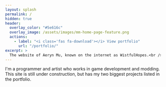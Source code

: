 ```yaml
---
layout: splash
permalink: /
hidden: true
header:
  overlay_color: "#5e616c"
  overlay_image: /assets/images/mm-home-page-feature.png
  actions:
    - label: "<i class='fas fa-download'></i> View portfolio"
      url: "/portfolio/"
excerpt: >
  The website of Aeryn Mu, known on the internet as WistfulHopes.<br />
---
```


I'm a programmer and artist who works in game development and modding. This site is still under construction, but has my two biggest projects listed in the portfolio.